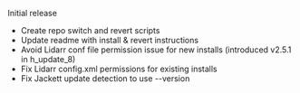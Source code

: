 Initial release
- Create repo switch and revert scripts
- Update readme with install & revert instructions
- Avoid Lidarr conf file permission issue for new installs (introduced v2.5.1 in h_update_8)
- Fix Lidarr config.xml permissions for existing installs
- Fix Jackett update detection to use --version

